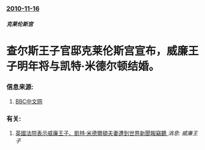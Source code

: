 ### [2010-11-16](/news/2010/11/16/index.md)

##### 克莱伦斯宫
#  查尔斯王子官邸克莱伦斯宫宣布，威廉王子明年将与凯特·米德尔顿结婚。




### 信息来源:

1. [BBC中文网](http://www.bbc.co.uk/zhongwen/simp/uk/2010/11/101116_william_kate_wedding.shtml)

### 有关:

1. [ 英國法院表示威廉王子、凱特·米德爾頓夫妻遭到世界新聞報竊聽 ](/news/2013/12/19/英國法院表示威廉王子-凱特-米德爾頓夫妻遭到世界新聞報竊聽.md) _消息: 威廉王子_
